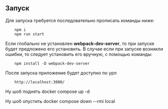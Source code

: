 ## Запуск 
Для запуска требуется последовательно прописать команды ниже:
```console
    npm i
    npm run start
```

Если глобально не установлен **webpack-dev-server**, то при запуске будет предложено его установить. В случае если при запуске возникли ошибки, то следует установить его вручную, с помощью команды:

```console
    npm install -D webpack-dev-server
```

После запуска приложение будет доступно по урл
```
    http://localhost:3000/
```

Ну шоб поднять
docker compose up -d

Ну шоб опустить
docker compose down --rmi local